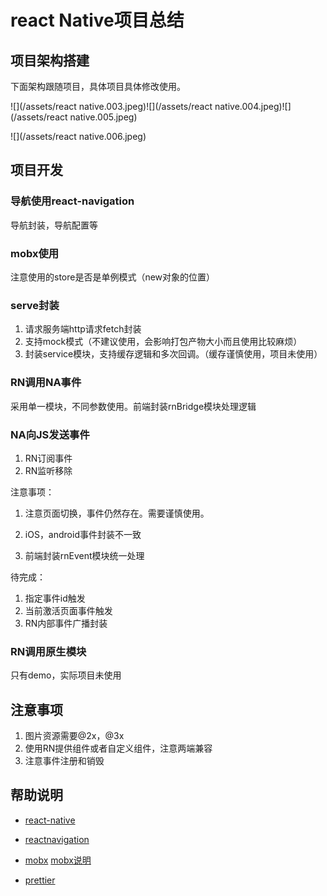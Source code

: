 # react Native项目总结

## 项目架构搭建

下面架构跟随项目，具体项目具体修改使用。

![](/assets/react native.003.jpeg)![](/assets/react native.004.jpeg)![](/assets/react native.005.jpeg)

![](/assets/react native.006.jpeg)

## 项目开发

### 导航使用react-navigation

导航封装，导航配置等

### mobx使用

注意使用的store是否是单例模式（new对象的位置）

### serve封装

1. 请求服务端http请求fetch封装
2. 支持mock模式（不建议使用，会影响打包产物大小而且使用比较麻烦）
3. 封装service模块，支持缓存逻辑和多次回调。（缓存谨慎使用，项目未使用）

### RN调用NA事件

采用单一模块，不同参数使用。前端封装rnBridge模块处理逻辑

### NA向JS发送事件

1. RN订阅事件
2. RN监听移除

注意事项：

1. 注意页面切换，事件仍然存在。需要谨慎使用。

2. iOS，android事件封装不一致

3. 前端封装rnEvent模块统一处理

待完成：

1. 指定事件id触发
2. 当前激活页面事件触发
3. RN内部事件广播封装

### RN调用原生模块

只有demo，实际项目未使用

## 注意事项

1. 图片资源需要@2x，@3x
2. 使用RN提供组件或者自定义组件，注意两端兼容
3. 注意事件注册和销毁

## 帮助说明

* [react-native](http://reactnative.cn/docs/0.49/getting-started.html)

* [reactnavigation](https://reactnavigation.org/)

* [mobx](https://mobx.js.org/getting-started.html)    [mobx说明](http://cn.mobx.js.org/)

* [prettier](https://prettier.io/)



